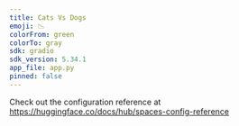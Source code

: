 ```yaml
---
title: Cats Vs Dogs
emoji: 📉
colorFrom: green
colorTo: gray
sdk: gradio
sdk_version: 5.34.1
app_file: app.py
pinned: false
---
```


Check out the configuration reference at https://huggingface.co/docs/hub/spaces-config-reference
